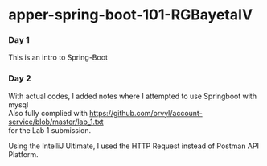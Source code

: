 # apper-spring-boot-101-RGBayetaIV

### Day 1  
This is an intro to Spring-Boot  
### Day 2
With actual codes, I added notes where I attempted to use Springboot with mysql  
Also fully complied with https://github.com/orvyl/account-service/blob/master/lab_1.txt  
for the Lab 1 submission.  

Using the IntelliJ Ultimate, I used the HTTP Request instead of Postman API Platform.

